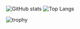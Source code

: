 ![GitHub stats](https://github-readme-stats.vercel.app/api?username=Kuvaev-dev&show_icons=true&theme=dark&hide_border=true)       ![Top Langs](https://github-readme-stats.vercel.app/api/top-langs/?username=Kuvaev-dev&theme=dark&hide_border=true)

![trophy](https://github-profile-trophy.vercel.app/?username=Kuvaev-dev&no-frame=true&no-bg=true&theme=juicyfresh)
